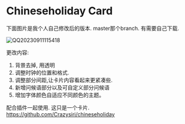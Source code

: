 # Chineseholiday Card
下面图片是我个人自己修改后的版本. master那个branch. 有需要自己下载. 

![QQ20230911115418](https://github.com/WalterDSU/chineseholiday_card/assets/91654066/f672da59-e7ad-4da2-a0b2-962ca0ad8c6a)


更改内容:
1. 背景去掉, 用透明
2. 调整时钟的位置和格式.
3. 调整部分间距,让卡片内容看起来更紧凑些.
4. 新增问候语部分以及可自定义部分问候语
5. 增加字体颜色自适应不同颜色的主题。

配合插件一起使用. 这只是一个卡片.
https://github.com/Crazysiri/chineseholiday
